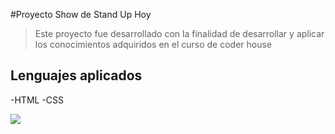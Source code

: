 #Proyecto Show de Stand Up Hoy
> Este proyecto fue desarrollado con la finalidad de desarrollar y aplicar los conocimientos adquiridos en el curso de coder house 

## Lenguajes aplicados

-HTML
-CSS

[![](https://logowik.com/content/uploads/images/t_css3-html51661.jpg)](https://logowik.com/content/uploads/images/t_css3-html51661.jpg)